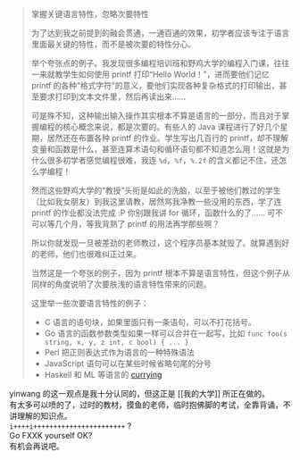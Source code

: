 > 掌握关键语言特性，忽略次要特性
> 
> 为了达到我之前提到的融会贯通，一通百通的效果，初学者应该专注于语言里面最关键的特性，而不是被次要的特性分心。
>  
> 举个夸张点的例子。我发现很多编程培训班和野鸡大学的编程入门课，往往一来就教学生如何使用 printf 打印“Hello World！”，进而要他们记忆 printf 的各种“格式字符”的意义，要他们实现各种复杂格式的打印输出，甚至要求打印到文本文件里，然后再读出来……
> 
> 可是殊不知，这种输出输入操作其实根本不算是语言的一部分，而且对于掌握编程的核心概念来说，都是次要的。有些人的 Java 课程进行了好几个星期，居然还在布置各种 printf 的作业。学生写出几百行的 printf，却不理解变量和函数是什么，甚至连算术语句和循环语句都不知道怎么用！这就是为什么很多初学者感觉编程很难，我连 `%d`，`%f`，`%.2f` 的含义都记不住，还怎么学编程！
> 
> 然而这些野鸡大学的“教授”头衔是如此的洗脑，以至于被他们教过的学生（比如我女朋友）到我这里请教，居然骂我净教一些没用的东西，学了连 printf 的作业都没法完成 :P 你别跟我讲 for 循环，函数什么的了…… 可不可以等几个月，等我背熟了 printf 的用法再学那些啊？
> 
> 所以你就发现一旦被差劲的老师教过，这个程序员基本就毁了。就算遇到好的老师，他们也很难纠正过来。
> 
> 当然这是一个夸张的例子，因为 printf 根本不算是语言特性，但这个例子从同样的角度说明了次要肤浅的语言特性带来的问题。
> 
> 这里举一些次要语言特性的例子：
> 
> - C 语言的语句块，如果里面只有一条语句，可以不打花括号。
> - Go 语言的函数参数类型如果一样可以合并在一起写，比如 `func foo(s string, x, y, z int, c bool) { ... }`
> - Perl 把正则表达式作为语言的一种特殊语法
> - JavaScript 语句可以在某些时候省略句尾的分号
> - Haskell 和 ML 等语言的 [currying](http://www.yinwang.org/blog-cn/2013/04/02/currying)

yinwang 的这一观点是我十分认同的，但这正是 [[我的大学]] 所正在做的。  
有太多可以喷的了，过时的教材，摸鱼的老师，临时抱佛脚的考试，全靠背诵，不讲理解的知识点。  
`i++++i+++++++++++++++++++++++` ?  
Go FXXK yourself OK?  
有机会再说吧。